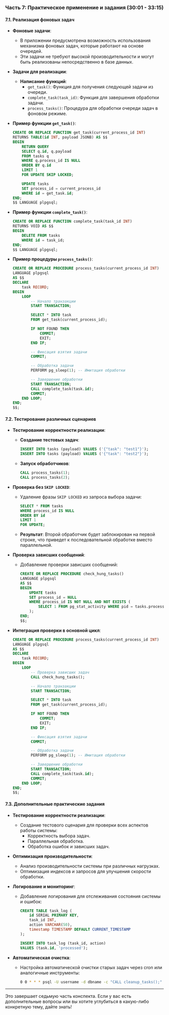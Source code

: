 ### Часть 7: Практическое применение и задания (30:01 - 33:15)

#### 7.1. Реализация фоновых задач

- **Фоновые задачи**:
  - В приложении предусмотрена возможность использования механизма фоновых задач, которые работают на основе очередей.
  - Эти задачи не требуют высокой производительности и могут быть реализованы непосредственно в базе данных.

- **Задачи для реализации**:
  - **Написание функций**:
    - `get_task()`: Функция для получения следующей задачи из очереди.
    - `complete_task(task_id)`: Функция для завершения обработки задачи.
    - `process_tasks()`: Процедура для обработки очереди задач в фоновом режиме.

- **Пример функции `get_task()`**:
  ```sql
  CREATE OR REPLACE FUNCTION get_task(current_process_id INT)
  RETURNS TABLE(id INT, payload JSONB) AS $$
  BEGIN
      RETURN QUERY
      SELECT q.id, q.payload
      FROM tasks q
      WHERE q.process_id IS NULL
      ORDER BY q.id
      LIMIT 1
      FOR UPDATE SKIP LOCKED;

      UPDATE tasks
      SET process_id = current_process_id
      WHERE id = get_task.id;
  END;
  $$ LANGUAGE plpgsql;
  ```

- **Пример функции `complete_task()`**:
  ```sql
  CREATE OR REPLACE FUNCTION complete_task(task_id INT)
  RETURNS VOID AS $$
  BEGIN
      DELETE FROM tasks
      WHERE id = task_id;
  END;
  $$ LANGUAGE plpgsql;
  ```

- **Пример процедуры `process_tasks()`**:
  ```sql
  CREATE OR REPLACE PROCEDURE process_tasks(current_process_id INT)
  LANGUAGE plpgsql
  AS $$
  DECLARE
      task RECORD;
  BEGIN
      LOOP
          -- Начало транзакции
          START TRANSACTION;

          SELECT * INTO task
          FROM get_task(current_process_id);

          IF NOT FOUND THEN
              COMMIT;
              EXIT;
          END IF;

          -- Фиксация взятия задачи
          COMMIT;

          -- Обработка задачи
          PERFORM pg_sleep(1); -- Имитация обработки

          -- Завершение обработки
          START TRANSACTION;
          CALL complete_task(task.id);
          COMMIT;
      END LOOP;
  END;
  $$;
  ```

#### 7.2. Тестирование различных сценариев

- **Тестирование корректности реализации**:
  - **Создание тестовых задач**:
    ```sql
    INSERT INTO tasks (payload) VALUES ('{"task": "test1"}');
    INSERT INTO tasks (payload) VALUES ('{"task": "test2"}');
    ```

  - **Запуск обработчиков**:
    ```sql
    CALL process_tasks(1);
    CALL process_tasks(2);
    ```

- **Проверка без `SKIP LOCKED`**:
  - Удаление фразы `SKIP LOCKED` из запроса выбора задачи:
    ```sql
    SELECT * FROM tasks
    WHERE process_id IS NULL
    ORDER BY id
    LIMIT 1
    FOR UPDATE;
    ```
  - **Результат**: Второй обработчик будет заблокирован на первой строке, что приведет к последовательной обработке вместо параллельной.

- **Проверка зависших сообщений**:
  - Добавление проверки зависших сообщений:
    ```sql
    CREATE OR REPLACE PROCEDURE check_hung_tasks()
    LANGUAGE plpgsql
    AS $$
    BEGIN
        UPDATE tasks
        SET process_id = NULL
        WHERE process_id IS NOT NULL AND NOT EXISTS (
            SELECT 1 FROM pg_stat_activity WHERE pid = tasks.process_id
        );
    END;
    $$;
    ```

- **Интеграция проверки в основной цикл**:
  ```sql
  CREATE OR REPLACE PROCEDURE process_tasks(current_process_id INT)
  LANGUAGE plpgsql
  AS $$
  DECLARE
      task RECORD;
  BEGIN
      LOOP
          -- Проверка зависших задач
          CALL check_hung_tasks();

          -- Начало транзакции
          START TRANSACTION;

          SELECT * INTO task
          FROM get_task(current_process_id);

          IF NOT FOUND THEN
              COMMIT;
              EXIT;
          END IF;

          -- Фиксация взятия задачи
          COMMIT;

          -- Обработка задачи
          PERFORM pg_sleep(1); -- Имитация обработки

          -- Завершение обработки
          START TRANSACTION;
          CALL complete_task(task.id);
          COMMIT;
      END LOOP;
  END;
  $$;
  ```

#### 7.3. Дополнительные практические задания

- **Тестирование корректности реализации**:
  - Создание тестового сценария для проверки всех аспектов работы системы:
    - Корректность выбора задач.
    - Параллельная обработка.
    - Обработка ошибок и зависших задач.

- **Оптимизация производительности**:
  - Анализ производительности системы при различных нагрузках.
  - Оптимизация индексов и запросов для улучшения скорости обработки.

- **Логирование и мониторинг**:
  - Добавление логирования для отслеживания состояния системы и ошибок:
    ```sql
    CREATE TABLE task_log (
        id SERIAL PRIMARY KEY,
        task_id INT,
        action VARCHAR(50),
        timestamp TIMESTAMP DEFAULT CURRENT_TIMESTAMP
    );

    INSERT INTO task_log (task_id, action)
    VALUES (task.id, 'processed');
    ```

- **Автоматическая очистка**:
  - Настройка автоматической очистки старых задач через cron или аналогичные инструменты:
    ```bash
    0 0 * * * psql -U username -d dbname -c "CALL cleanup_tasks();"
    ```

---

Это завершает седьмую часть конспекта. Если у вас есть дополнительные вопросы или вы хотите углубиться в какую-либо конкретную тему, дайте знать!